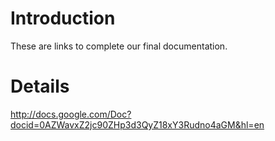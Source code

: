 # Introduction #

These are links to complete our final documentation.


# Details #

http://docs.google.com/Doc?docid=0AZWavxZ2jc90ZHp3d3QyZ18xY3Rudno4aGM&hl=en